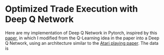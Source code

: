 # Optimized Trade Execution with Deep Q Network

Here are my implementation of Deep Q Network in Pytorch, inspired by this [paper](https://www.cis.upenn.edu/~mkearns/papers/rlexec.pdf), in which I modified from the Q-Learning idea in the paper into a Deep Q Network, using an architecture similar to the [Atari playing paper](https://arxiv.org/pdf/1312.5602). The data is 